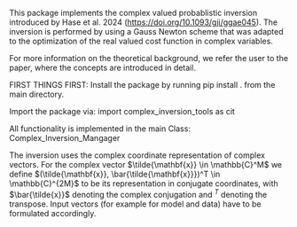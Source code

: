 This package implements the complex valued probablistic inversion introduced by Hase et al. 2024 (https://doi.org/10.1093/gji/ggae045).
The inversion is performed by using a Gauss Newton scheme that was adapted to the optimization of the real valued cost function in complex variables.

For more information on the theoretical background, we refer the user to the paper, where the concepts are introduced in detail.

FIRST THINGS FIRST:
Install the package by running
  pip install .
from the main directory.

Import the package via:
  import complex_inversion_tools as cit

All functionality is implemented in the main Class:
  Complex_Inversion_Mangager
  
The inversion uses the complex coordinate representation of complex vectors. For the complex vector $\tilde{\mathbf{x}} \in \mathbb{C}^M$ we define $(\tilde{\mathbf{x}}, \bar{\tilde{\mathbf{x}}})^T \in \mathbb{C}^{2M}$ to be its representation in conjugate coordinates, with $\bar{\tilde{x}}$ denoting the complex conjugation and $^T$ denoting the transpose. Input vectors (for example for model and data) have to be formulated accordingly.

